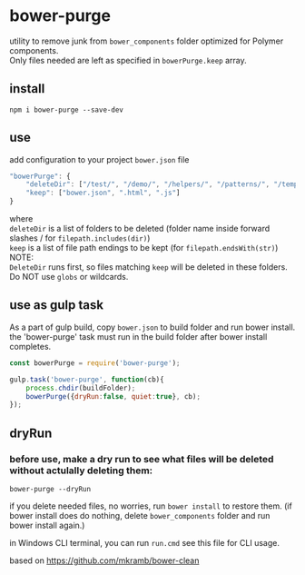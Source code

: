 # bower-purge

utility to remove junk from `bower_components` folder optimized for Polymer components.  
Only files needed are left as specified in `bowerPurge.keep` array.

## install
```npm i bower-purge --save-dev```

## use
add configuration to your project `bower.json` file

```javascript
"bowerPurge": {
    "deleteDir": ["/test/", "/demo/", "/helpers/", "/patterns/", "/templates/"],
    "keep": ["bower.json", ".html", ".js"]
}
```

where  
`deleteDir` is a list of folders to be deleted (folder name inside forward slashes / for `filepath.includes(dir)`)  
`keep` is a list of file path endings to be kept (for `filepath.endsWith(str)`)  
NOTE:  
`DeleteDir` runs first, so files matching `keep` will be deleted in these folders.  
Do NOT use `globs` or wildcards.

## use as gulp task
As a part of gulp build, 
copy `bower.json` to build folder and run bower install.   
the 'bower-purge' task must run in the build folder after bower install completes.
```javascript
const bowerPurge = require('bower-purge');

gulp.task('bower-purge', function(cb){
    process.chdir(buildFolder);
    bowerPurge({dryRun:false, quiet:true}, cb);
});
```
## dryRun
### before use, make a dry run to see what files will be deleted without actulally deleting them:
`bower-purge --dryRun`

if you delete needed files, no worries, run `bower install` to restore them. (if bower install does do nothing, delete `bower_components` folder and run bower install again.)

in Windows CLI terminal, you can run `run.cmd` see this file for CLI usage.

based on  https://github.com/mkramb/bower-clean

